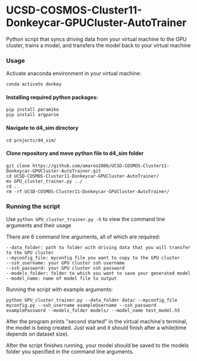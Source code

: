 # UCSD-COSMOS-Cluster11-Donkeycar-GPUCluster-AutoTrainer
Python script that syncs driving data from your virtual machine to the GPU cluster, trains a model, and transfers the model back to your virtual machine

### Usage
Activate anaconda environment in your virtual machine: 
```
conda activate donkey
```
#### Installing required python packages:
```
pip install paramiko
pip install argparse
```

#### Navigate to d4_sim directory
```
cd projects/d4_sim/
```

#### Clone repository and move python file to d4_sim folder
```
git clone https://github.com/amaroo2006/UCSD-COSMOS-Cluster11-Donkeycar-GPUCluster-AutoTrainer.git
cd UCSD-COSMOS-Cluster11-Donkeycar-GPUCluster-AutoTrainer/
mv GPU_cluster_trainer.py ../
cd ..
rm -rf UCSD-COSMOS-Cluster11-Donkeycar-GPUCluster-AutoTrainer/
```
### Running the script
Use ```python GPU_cluster_trainer.py -h``` to view the command line arguments and their usage

There are 6 command line arguments, all of which are required:

```
--data_folder: path to folder with driving data that you will transfer to the GPU cluster
--myconfig_file: myconfig file you want to copy to the GPU cluster 
--ssh_username: your GPU cluster ssh username
--ssh_password: your GPU cluster ssh password
--models_folder: folder to which you want to save your generated model
--model_name: name of model file to output
```


Running the script with example arguments: 
```
python GPU_cluster_trainer.py --data_folder data/ --myconfig_file myconfig.py --ssh_username exampleUsername --ssh_password examplePassword --models_folder models/ --model_name test_model.h5
```

After the program prints "second started" in the virtual machine's terminal, the model is being created. Just wait and it should finish after a while(time depends on dataset size).


After the script finishes running, your model should be saved to the models folder you specified in the command line arguments. 

